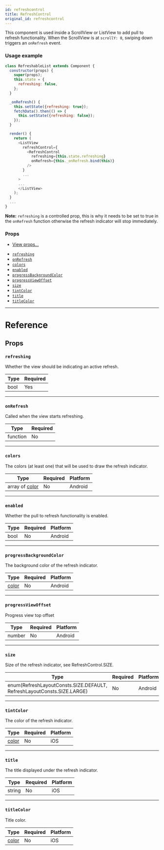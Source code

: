 ```yaml
---
id: refreshcontrol
title: RefreshControl
original_id: refreshcontrol
---
```


This component is used inside a ScrollView or ListView to add pull to refresh functionality. When the ScrollView is at `scrollY: 0`, swiping down triggers an `onRefresh` event.

### Usage example

```js
class RefreshableList extends Component {
  constructor(props) {
    super(props);
    this.state = {
      refreshing: false,
    };
  }

  _onRefresh() {
    this.setState({refreshing: true});
    fetchData().then(() => {
      this.setState({refreshing: false});
    });
  }

  render() {
    return (
      <ListView
        refreshControl={
          <RefreshControl
            refreshing={this.state.refreshing}
            onRefresh={this._onRefresh.bind(this)}
          />
        }
        ...
      >
      ...
      </ListView>
    );
  }
  ...
}
```

**Note:** `refreshing` is a controlled prop, this is why it needs to be set to true in the `onRefresh` function otherwise the refresh indicator will stop immediately.

### Props

- [View props...](view.md#props)

* [`refreshing`](refreshcontrol.md#refreshing)
* [`onRefresh`](refreshcontrol.md#onrefresh)
* [`colors`](refreshcontrol.md#colors)
* [`enabled`](refreshcontrol.md#enabled)
* [`progressBackgroundColor`](refreshcontrol.md#progressbackgroundcolor)
* [`progressViewOffset`](refreshcontrol.md#progressviewoffset)
* [`size`](refreshcontrol.md#size)
* [`tintColor`](refreshcontrol.md#tintcolor)
* [`title`](refreshcontrol.md#title)
* [`titleColor`](refreshcontrol.md#titlecolor)

---

# Reference

## Props

### `refreshing`

Whether the view should be indicating an active refresh.

| Type | Required |
| ---- | -------- |
| bool | Yes      |

---

### `onRefresh`

Called when the view starts refreshing.

| Type     | Required |
| -------- | -------- |
| function | No       |

---

### `colors`

The colors (at least one) that will be used to draw the refresh indicator.

| Type                        | Required | Platform |
| --------------------------- | -------- | -------- |
| array of [color](colors.md) | No       | Android  |

---

### `enabled`

Whether the pull to refresh functionality is enabled.

| Type | Required | Platform |
| ---- | -------- | -------- |
| bool | No       | Android  |

---

### `progressBackgroundColor`

The background color of the refresh indicator.

| Type               | Required | Platform |
| ------------------ | -------- | -------- |
| [color](colors.md) | No       | Android  |

---

### `progressViewOffset`

Progress view top offset

| Type   | Required | Platform |
| ------ | -------- | -------- |
| number | No       | Android  |

---

### `size`

Size of the refresh indicator, see RefreshControl.SIZE.

| Type                                                                   | Required | Platform |
| ---------------------------------------------------------------------- | -------- | -------- |
| enum(RefreshLayoutConsts.SIZE.DEFAULT, RefreshLayoutConsts.SIZE.LARGE) | No       | Android  |

---

### `tintColor`

The color of the refresh indicator.

| Type               | Required | Platform |
| ------------------ | -------- | -------- |
| [color](colors.md) | No       | iOS      |

---

### `title`

The title displayed under the refresh indicator.

| Type   | Required | Platform |
| ------ | -------- | -------- |
| string | No       | iOS      |

---

### `titleColor`

Title color.

| Type               | Required | Platform |
| ------------------ | -------- | -------- |
| [color](colors.md) | No       | iOS      |
